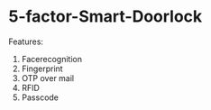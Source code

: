 # 5-factor-Smart-Doorlock
Features:
1. Facerecognition
2. Fingerprint
3. OTP over mail
4. RFID
5. Passcode
